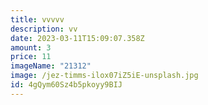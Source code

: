 ```yaml
---
title: vvvvv
description: vv
date: 2023-03-11T15:09:07.358Z
amount: 3
price: 11
imageName: "21312"
image: /jez-timms-ilox07iZ5iE-unsplash.jpg
id: 4gQym60Sz4b5pkoyy9BIJ
---
```

